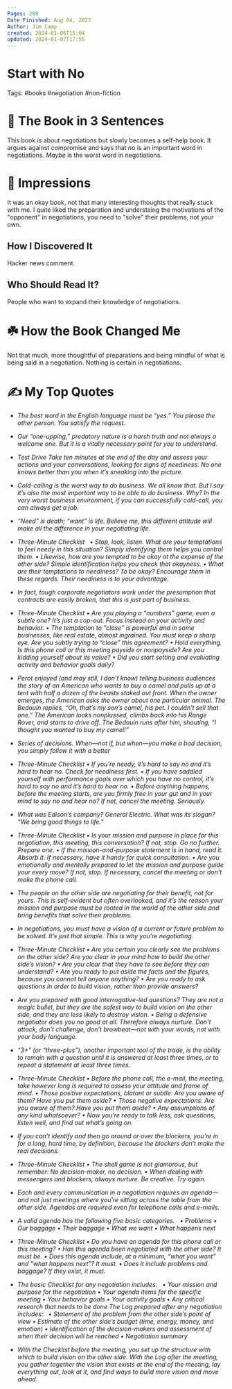 ```yaml
---
Pages: 280
Date Finished: Aug 04, 2023
Author: Jim Camp
created: 2024-01-06T15:04
updated: 2024-01-07T17:55
---
```

# Start with No

Tags: #books #negotiation #non-fiction 

# 🚀 The Book in 3 Sentences
This book is about negotiations but slowly becomes a self-help book. It argues against compromise and says that *no* is an important word in negotiations. *Maybe* is the worst word in negotiations. 

# 🎨 Impressions
It was an okay book, not that many interesting thoughts that really stuck with me.  I quite liked the preparation and understaing the motivations of the "opponent" in negotiations, you need to "solve" their problems, not your own. 

## How I Discovered It
Hacker news comment. 

## Who Should Read It?
People who want to expand their knowledge of negotiations. 

# ☘️ How the Book Changed Me
Not that much, more thoughtful of preparations and being mindful of what is being said in a negotiation. Nothing is certain in negotiations. 

# ✍️ My Top  Quotes
- *The best word in the English language must be “yes.” You please the other person. You satisfy the request.* 
 
- *Our “one-upping,” predatory nature is a harsh truth and not always a welcome one. But it is a vitally necessary point for you to understand.* 
 
- *Test Drive Take ten minutes at the end of the day and assess your actions and your conversations, looking for signs of neediness. No one knows better than you when it’s sneaking into the picture.* 
 
- *Cold-calling is the worst way to do business. We all know that. But I say it’s also the most important way to be able to do business. Why? In the very worst business environment, if you can successfully cold-call, you can always get a job.* 
 
- *“Need” is death; “want” is life. Believe me, this different attitude will make all the difference in your negotiating life.* 
 
- *Three-Minute Checklist   • Stop, look, listen. What are your temptations to feel needy in this situation? Simply identifying them helps you control them. • Likewise, how are you tempted to be okay at the expense of the other side? Simple identification helps you check that okayness. • What are their temptations to neediness? To be okay? Encourage them in these regards. Their neediness is to your advantage.* 
 
- *In fact, tough corporate negotiators work under the presumption that contracts are easily broken, that this is just part of business.* 
 
- *Three-Minute Checklist • Are you playing a “numbers” game, even a subtle one? It’s just a cop-out. Focus instead on your activity and behavior. • The temptation to “close” is powerful and in some businesses, like real estate, almost ingrained. You must keep a sharp eye. Are you subtly trying to “close” this agreement? • Hold everything. Is this phone call or this meeting payside or nonpayside? Are you kidding yourself about its value? • Did you start setting and evaluating activity and behavior goals daily?* 
 
- *Perot enjoyed (and may still, I don’t know) telling business audiences the story of an American who wants to buy a camel and pulls up at a tent with half a dozen of the beasts staked out front. When the owner emerges, the American asks the owner about one particular animal. The Bedouin replies, “Oh, that’s my son’s camel, his pet. I couldn’t sell that one.” The American looks nonplussed, climbs back into his Range Rover, and starts to drive off. The Bedouin runs after him, shouting, “I thought you wanted to buy my camel!”* 
 
- *Series of decisions. When—not if, but when—you make a bad decision, you simply follow it with a better* 
 
- *Three-Minute Checklist • If you’re needy, it’s hard to say no and it’s hard to hear no. Check for neediness first. • If you have saddled yourself with performance goals over which you have no control, it’s hard to say no and it’s hard to hear no. • Before anything happens, before the meeting starts, are you firmly free in your gut and in your mind to say no and hear no? If not, cancel the meeting. Seriously.* 
 
- *What was Edison’s company? General Electric. What was its slogan? “We bring good things to life.”* 
 
- *Three-Minute Checklist • Is your mission and purpose in place for this negotiation, this meeting, this conversation? If not, stop. Go no further. Prepare one. • If the mission-and-purpose statement is in hand, read it. Absorb it. If necessary, have it handy for quick consultation. • Are you emotionally and mentally prepared to let the mission and purpose guide your every move? If not, stop. If necessary, cancel the meeting or don’t make the phone call.* 
 
- *The people on the other side are negotiating for their benefit, not for yours. This is self-evident but often overlooked, and it’s the reason your mission and purpose must be rooted in the world of the other side and bring benefits that solve their problems.* 
 
- *In negotiations, you must have a vision of a current or future problem to be solved. It’s just that simple. This is why you’re negotiating.* 
 
- *Three-Minute Checklist • Are you certain you clearly see the problems on the other side? Are you clear in your mind how to build the other side’s vision? • Are you clear that they have to see before they can understand? • Are you ready to put aside the facts and the figures, because you cannot tell anyone anything? • Are you ready to ask questions in order to build vision, rather than provide answers?* 
 
- *Are you prepared with good interrogative-led questions? They are not a magic bullet, but they are the safest way to build vision on the other side, and they are less likely to destroy vision. • Being a defensive negotiator does you no good at all. Therefore always nurture. Don’t attack, don’t challenge, don’t browbeat—not with your words, not with your body language.* 
 
- *“3+” (or “three-plus”), another important tool of the trade, is the ability to remain with a question until it is answered at least three times, or to repeat a statement at least three times.* 
 
- *Three-Minute Checklist • Before the phone call, the e-mail, the meeting, take however long is required to assess your attitude and frame of mind. • Those positive expectations, blatant or subtle: Are you aware of them? Have you put them aside? • Those negative expectations: Are you aware of them? Have you put them aside? • Any assumptions of any kind whatsoever? • Now you’re ready to talk less, ask questions, listen well, and find out what’s going on.* 
 
- *If you can’t identify and then go around or over the blockers, you’re in for a long, hard time, by definition, because the blockers don’t make the real decisions.* 
 
- *Three-Minute Checklist • The shell game is not glamorous, but remember: No decision-maker, no decision. • When dealing with messengers and blockers, always nurture. Be creative. Try again.* 
 
- *Each and every communication in a negotiation requires an agenda—and not just meetings where you’re sitting across the table from the other side. Agendas are required even for telephone calls and e-mails.* 
 
- *A valid agenda has the following five basic categories.   • Problems • Our baggage • Their baggage • What we want • What happens next* 
 
- *Three-Minute Checklist • Do you have an agenda for this phone call or this meeting? • Has this agenda been negotiated with the other side? It must be. • Does this agenda include, at a minimum, “what you want” and “what happens next”? It must. • Does it include problems and baggage? If they exist, it must.* 
 
- *The basic Checklist for any negotiation includes:   • Your mission and purpose for the negotiation • Your agenda items for the specific meeting • Your behavior goals • Your activity goals • Any critical research that needs to be done The Log prepared after any negotiation includes:   • Statement of the problem from the other side’s point of view • Estimate of the other side’s budget (time, energy, money, and emotion) • Identification of the decision-makers and assessment of when their decision will be reached • Negotiation summary* 
 
- *With the Checklist before the meeting, you set up the structure with which to build vision on the other side. With the Log after the meeting, you gather together the vision that exists at the end of the meeting, lay everything out, look at it, and find ways to build more vision and move ahead.* 
 

